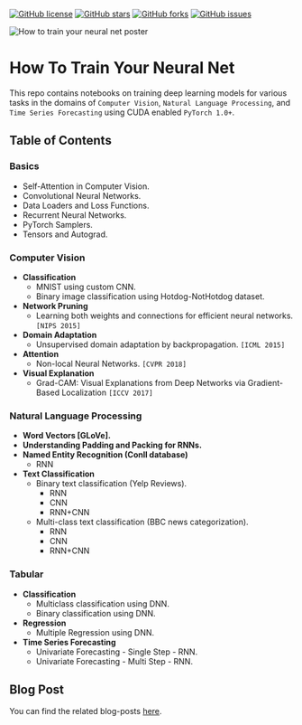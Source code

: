 [![GitHub license](https://img.shields.io/github/license/theairbend3r/how-to-train-your-neural-net)](https://github.com/theairbend3r/how-to-train-your-neural-net/blob/master/LICENSE) [![GitHub stars](https://img.shields.io/github/stars/theairbend3r/how-to-train-your-neural-net)](https://github.com/theairbend3r/how-to-train-your-neural-net/stargazers) [![GitHub forks](https://img.shields.io/github/forks/theairbend3r/how-to-train-your-neural-net)](https://github.com/theairbend3r/how-to-train-your-neural-net/network) [![GitHub issues](https://img.shields.io/github/issues/theairbend3r/how-to-train-your-neural-net)](https://github.com/theairbend3r/how-to-train-your-neural-net/issues)

![How to train your neural net poster](https://github.com/theairbend3r/how-to-train-your-neural-net/blob/master/assets/how-to-train-your-neural-net.jpg)

# How To Train Your Neural Net

This repo contains notebooks on training deep learning models for various tasks in the domains of `Computer Vision`, `Natural Language Processing`, and `Time Series Forecasting` using CUDA enabled `PyTorch 1.0+`.

## Table of Contents

### Basics

- Self-Attention in Computer Vision.
- Convolutional Neural Networks.
- Data Loaders and Loss Functions.
- Recurrent Neural Networks.
- PyTorch Samplers.
- Tensors and Autograd.

### Computer Vision

- **Classification**
  - MNIST using custom CNN.
  - Binary image classification using Hotdog-NotHotdog dataset.
- **Network Pruning**
  - Learning both weights and connections for efficient neural networks. `[NIPS 2015]`
- **Domain Adaptation**
  - Unsupervised domain adaptation by backpropagation. `[ICML 2015]`
- **Attention**
  - Non-local Neural Networks. `[CVPR 2018]`
- **Visual Explanation**
  - Grad-CAM: Visual Explanations from Deep Networks via Gradient-Based Localization `[ICCV 2017]`

### Natural Language Processing

- **Word Vectors [GLoVe].**
- **Understanding Padding and Packing for RNNs.**
- **Named Entity Recognition (Conll database)**
  - RNN
- **Text Classification**
  - Binary text classification (Yelp Reviews).
    - RNN
    - CNN
    - RNN+CNN
  - Multi-class text classification (BBC news categorization).
    - RNN
    - CNN
    - RNN+CNN

### Tabular

- **Classification**
  - Multiclass classification using DNN.
  - Binary classification using DNN.
- **Regression**
  - Multiple Regression using DNN.
- **Time Series Forecasting**
  - Univariate Forecasting - Single Step - RNN.
  - Univariate Forecasting - Multi Step - RNN.

## Blog Post

You can find the related blog-posts [here](https://medium.com/tag/akshaj-wields-pytorch).
